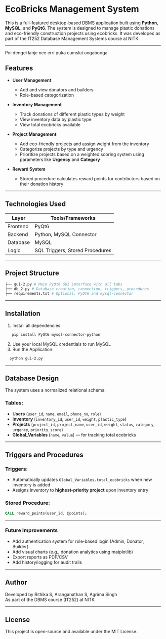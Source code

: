 # EcoBricks Management System

This is a full-featured desktop-based DBMS application built using **Python**, **MySQL**, and **PyQt6**. The system is designed to manage plastic donations and eco-friendly construction projects using ecobricks. It was developed as part of the IT252 Database Management Systems course at NITK.

---
Poi dengei lanje nee erri puka cumslut oogabooga

## Features

- **User Management**
  - Add and view donators and builders
  - Role-based categorization

- **Inventory Management**
  - Track donations of different plastic types by weight
  - View inventory data by plastic type
  - View total ecobricks available

- **Project Management**
  - Add eco-friendly projects and assign weight from the inventory
  - Categorize projects by type and urgency
  - Prioritize projects based on a weighted scoring system using parameters like **Urgency** and **Category**

- **Reward System**
  - Stored procedure calculates reward points for contributors based on their donation history

---

## Technologies Used

| Layer       | Tools/Frameworks |
|-------------|------------------|
| Frontend    | PyQt6            |
| Backend     | Python, MySQL Connector |
| Database    | MySQL            |
| Logic       | SQL Triggers, Stored Procedures |

---

## Project Structure
```bash
├── gui-2.py # Main PyQt6 GUI interface with all tabs
├── db_2.py # Database creation, connection, triggers, procedures
├── requirements.txt # Optional: PyQt6 and mysql-connector
```
---

## Installation

1. Install all dependencies
```bash
   pip install PyQt6 mysql-connector-python
```

2. Use your local MySQL credentials to run MySQL
3. Run the Application
```bash
  python gui-2.py
```

---

## Database Design

The system uses a normalized relational schema:

### Tables:
- **Users** (`user_id`, `name`, `email`, `phone_no`, `role`)
- **Inventory** (`inventory_id`, `user_id`, `weight`, `plastic_type`)
- **Projects** (`project_id`, `project_name`, `user_id`, `weight`, `status`, `category`, `urgency`, `priority_score`)
- **Global_Variables** (`name`, `value`) — for tracking total ecobricks

---

## Triggers and Procedures

### Triggers:
- Automatically updates `Global_Variables.total_ecobricks` when new inventory is added
- Assigns inventory to **highest-priority project** upon inventory entry

### Stored Procedure:
```sql
CALL reward_points(user_id, @points);
```

---

### Future Improvements 
- Add authentication system for role-based login (Admin, Donator, Builder)
- Add visual charts (e.g., donation analytics using matplotlib)
- Export reports as PDF/CSV
- Add history/logging for audit trails

---

## Author

Developed by Rithika S, Aranganathan S, Agrima Singh  
As part of the DBMS course (IT252) at NITK

---

## License

This project is open-source and available under the MIT License.
